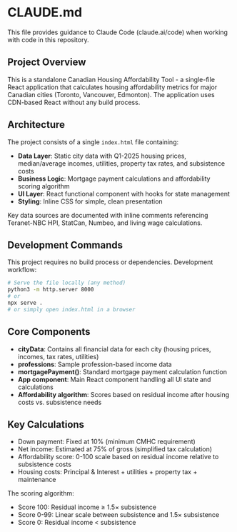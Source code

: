 # CLAUDE.md

This file provides guidance to Claude Code (claude.ai/code) when working with code in this repository.

## Project Overview

This is a standalone Canadian Housing Affordability Tool - a single-file React application that calculates housing affordability metrics for major Canadian cities (Toronto, Vancouver, Edmonton). The application uses CDN-based React without any build process.

## Architecture

The project consists of a single `index.html` file containing:
- **Data Layer**: Static city data with Q1-2025 housing prices, median/average incomes, utilities, property tax rates, and subsistence costs
- **Business Logic**: Mortgage payment calculations and affordability scoring algorithm
- **UI Layer**: React functional component with hooks for state management
- **Styling**: Inline CSS for simple, clean presentation

Key data sources are documented with inline comments referencing Teranet-NBC HPI, StatCan, Numbeo, and living wage calculations.

## Development Commands

This project requires no build process or dependencies. Development workflow:

```bash
# Serve the file locally (any method)
python3 -m http.server 8000
# or
npx serve .
# or simply open index.html in a browser
```

## Core Components

- **cityData**: Contains all financial data for each city (housing prices, incomes, tax rates, utilities)
- **professions**: Sample profession-based income data
- **mortgagePayment()**: Standard mortgage payment calculation function
- **App component**: Main React component handling all UI state and calculations
- **Affordability algorithm**: Scores based on residual income after housing costs vs. subsistence needs

## Key Calculations

- Down payment: Fixed at 10% (minimum CMHC requirement)
- Net income: Estimated at 75% of gross (simplified tax calculation)
- Affordability score: 0-100 scale based on residual income relative to subsistence costs
- Housing costs: Principal & Interest + utilities + property tax + maintenance

The scoring algorithm:
- Score 100: Residual income ≥ 1.5× subsistence
- Score 0-99: Linear scale between subsistence and 1.5× subsistence
- Score 0: Residual income < subsistence